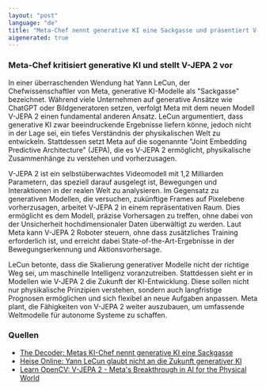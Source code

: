 ```yaml
---
layout: "post"
language: "de"
title: "Meta-Chef nennt generative KI eine Sackgasse und präsentiert V-JEPA 2 als Alternative"
aigenerated: true
---
```


### Meta-Chef kritisiert generative KI und stellt V-JEPA 2 vor

In einer überraschenden Wendung hat Yann LeCun, der Chefwissenschaftler von Meta, generative KI-Modelle als "Sackgasse" bezeichnet. Während viele Unternehmen auf generative Ansätze wie ChatGPT oder Bildgeneratoren setzen, verfolgt Meta mit dem neuen Modell V-JEPA 2 einen fundamental anderen Ansatz. LeCun argumentiert, dass generative KI zwar beeindruckende Ergebnisse liefern könne, jedoch nicht in der Lage sei, ein tiefes Verständnis der physikalischen Welt zu entwickeln. Stattdessen setzt Meta auf die sogenannte "Joint Embedding Predictive Architecture" (JEPA), die es V-JEPA 2 ermöglicht, physikalische Zusammenhänge zu verstehen und vorherzusagen.

<!--more-->

V-JEPA 2 ist ein selbstüberwachtes Videomodell mit 1,2 Milliarden Parametern, das speziell darauf ausgelegt ist, Bewegungen und Interaktionen in der realen Welt zu analysieren. Im Gegensatz zu generativen Modellen, die versuchen, zukünftige Frames auf Pixelebene vorherzusagen, arbeitet V-JEPA 2 in einem repräsentativen Raum. Dies ermöglicht es dem Modell, präzise Vorhersagen zu treffen, ohne dabei von der Unsicherheit hochdimensionaler Daten überwältigt zu werden. Laut Meta kann V-JEPA 2 Roboter steuern, ohne dass zusätzliches Training erforderlich ist, und erreicht dabei State-of-the-Art-Ergebnisse in der Bewegungserkennung und Aktionsvorhersage.

LeCun betonte, dass die Skalierung generativer Modelle nicht der richtige Weg sei, um maschinelle Intelligenz voranzutreiben. Stattdessen sieht er in Modellen wie V-JEPA 2 die Zukunft der KI-Entwicklung. Diese sollen nicht nur physikalische Prinzipien verstehen, sondern auch langfristige Prognosen ermöglichen und sich flexibel an neue Aufgaben anpassen. Meta plant, die Fähigkeiten von V-JEPA 2 weiter auszubauen, um umfassende Weltmodelle für autonome Systeme zu schaffen.

### Quellen
- [The Decoder: Metas KI-Chef nennt generative KI eine Sackgasse](https://the-decoder.de/metas-ki-chef-nennt-generative-ki-eine-sackgasse-und-liefert-mit-v-jepa-2-die-alternative/)  
- [Heise Online: Yann LeCun glaubt nicht an die Zukunft generativer KI](https://www.heise.de/news/Metas-KI-Chef-Yann-LeCun-glaubt-nicht-an-die-Zukunft-generativer-KI-10275637.html)  
- [Learn OpenCV: V-JEPA 2 - Meta's Breakthrough in AI for the Physical World](https://learnopencv.com/v-jepa-2-meta-world-model-robotics-guide/)
